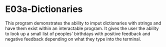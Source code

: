# E03a-Dictionaries
This program demonstrates the ability to imput dictionaries with strings and have them exist within an interactable program.
It gives the user the ability to look up a small list of peoples' birthdays with positive feedback and negative feedback
depending on what they type into the terminal.
